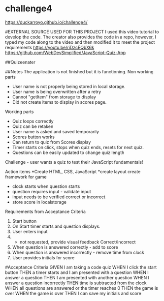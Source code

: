 # challenge4
https://duckarroyo.github.io/challenge4/

#EXTERNAL SOURCE USED FOR THIS PROJECT
I used this video tutorial to develop the code. The creator also provides the code in a repo, however, I typed my code along to the video and then modified it to meet the project requirements
https://youtu.be/riDzcEQbX6k
https://github.com/WebDevSimplified/JavaScript-Quiz-App

##Quizeenater

##Notes
The application is not finished but it is functioning.
Non working parts

- User name is not properly being stored in local storage.
- User name is being overwritten after a retry
- Cannot "getItem" from storage to display
- Did not create items to display in scores page.

Working parts

- Quiz loops correctly
- Quiz can be retaken
- User name is asked and saved temporarily
- Scores button works
- Can return to quiz from Scores display
- Timer starts on click, stops when quiz ends, resets for next quiz.
- Questions can be easily updated to change quiz length

Challenge - user wants a quiz to test their JavaScript fundamentals!

Action items
*Create HTML, CSS, JavaScript
*create layout
create framework for game

- clock starts when question starts
- question requires input - validate input
- input needs to be verified correct or incorrect
- store score in localstorage

Requirements from Acceptance Criteria

1. Start button
2. On Start timer starts and question displays.
3. User enters input
4. - not requested, provide visual feedback Correct/Incorrect
5. When question is answered correctly - add to score
6. When question is answered incorrectly - remove time from clock
7. User provides initials for score

#Acceptance Criteria
GIVEN I am taking a code quiz
WHEN I click the start button
THEN a timer starts and I am presented with a question
WHEN I answer a question
THEN I am presented with another question
WHEN I answer a question incorrectly
THEN time is subtracted from the clock
WHEN all questions are answered or the timer reaches 0
THEN the game is over
WHEN the game is over
THEN I can save my initials and score
